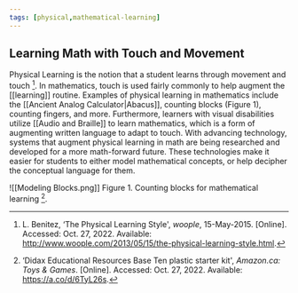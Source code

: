 ```yaml
---
tags: [physical,mathematical-learning]
---
```


## Learning Math with Touch and Movement

Physical Learning is the notion that a student learns through movement and touch [^1].  In mathematics, touch is used fairly commonly to help augment the [[learning]] routine. Examples of physical learning in mathematics include the [[Ancient Analog Calculator|Abacus]], counting blocks (Figure 1), counting fingers, and more. Furthermore, learners with visual disabilities utilize [[Audio and Braille]] to learn mathematics, which is a form of augmenting written language to adapt to touch. With advancing technology, systems that augment physical learning in math are being researched and developed for a more math-forward future. These technologies make it easier for students to either model mathematical concepts, or help decipher the conceptual language for them.

![[Modeling Blocks.png]]
Figure 1.  Counting blocks for mathematical learning [^2].

[^1]: L. Benitez, ‘The Physical Learning Style', _woople_, 15-May-2015. [Online]. Accessed: Oct. 27, 2022. Available: http://www.woople.com/2013/05/15/the-physical-learning-style.html.
[^2]: ‘Didax Educational Resources Base Ten plastic starter kit', _Amazon.ca: Toys & Games_. [Online]. Accessed: Oct. 27, 2022. Available: https://a.co/d/6TyL26s.